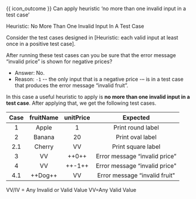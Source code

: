 <span id="prereqs"><panel src="../heuristicValid/unit-inElsewhere-asFlat.md" boilerplate header="%%{{ icon_prereq }} Quality Assurance → Test Case Design → Combining Test Inputs → Heuristic: Each Valid Input at Least Once in a Positive Test Case%%" popup-url="{{ baseUrl }}/testCaseDesign/combiningTestInputs/heuristicValid" /></span>

<span id="outcomes">{{ icon_outcome }} Can apply heuristic ‘no more than one invalid input in a test case’</span>

<span id="title">Heuristic: No More Than One Invalid Input In A Test Case</span>

<div id="body">

Consider the <trigger for="modal:heuristic-valid-test-case" trigger="click">test cases designed in [Heuristic: each valid input at least once in a positive test case]</trigger>.

<modal large title="**Extract from Quality Assurance → Test Case Design → Combining Test Inputs → Heuristic: each valid input at least once in a positive test case**" id="modal:heuristic-valid-test-case">
  <include src="../heuristicValid/text.md#heuristic-valid-test-case" />
</modal>

After running these test cases can you be sure that the error message “invalid price” is shown for negative prices?
* Answer: No.
* Reason: `-1`  -- the only input that is a negative price -– is in a test case that produces the error message “invalid fruit”.

In this case a useful heuristic to apply is **no more than one invalid input in a test case**. After applying that, we get the following test cases.

<box>

| Case   | fruitName  | unitPrice  | Expected                       |
| :----: | :--------: | :--------: | :----------------------------: |
| 1      | Apple      | 1          | Print round label              |
| 2      | Banana     | 20         | Print oval label               |
| 2.1    | Cherry     | VV         | Print square label             |
| 3      | VV         | ++0++      | Error message “invalid price”  |
| 4      | VV         | ++-1++     | Error message “invalid price"  |
| 4.1    | ++Dog++    | VV         | Error message “invalid fruit"  |

VV/IV = Any Invalid or Valid Value VV=Any Valid Value

</box>

</div>

<div id="extras">
  <include src="exercises.md" />
</div>